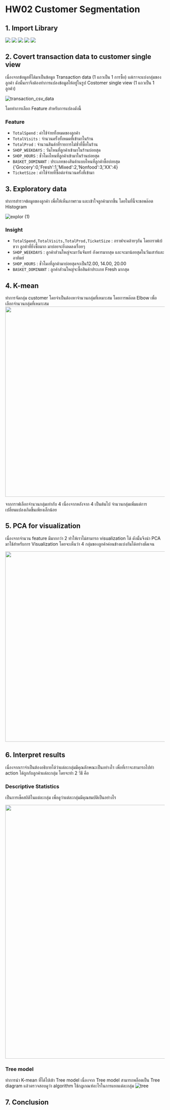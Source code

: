 # HW02 Customer Segmentation
## 1. Import Library
[![](https://img.shields.io/badge/-Pandas-red)](#) [![](https://img.shields.io/badge/-Numpy-red)](#) [![](https://img.shields.io/badge/-Scipy-red)](#) [![](https://img.shields.io/badge/-Sklearn-red)](#) [![](https://img.shields.io/badge/-Matplotlib-red)](#) 
## 2. Covert transaction data to customer single view

เนื่องจากข้อมูลที่ได้มาเป็นข้อมูล Transaction data (1 แถวเป็น 1 การซื้อ) แต่เราจะแบ่งกลุ่มของลูกค้า ดังนั้นเราจึงต้องทำการแปลงข้อมูลให้อยู่ในรูป Costomer single view (1 แถวเป็น 1 ลูกค้า)

![transaction_csv_data](https://user-images.githubusercontent.com/78030264/147189651-96385a33-c789-46ce-b31c-9c7686dd07d8.png)

โดยทำการเลือก Feature สำหรับการแปลงดังนี้
### Feature
* ```TotalSpend```  : ค่าใช้จ่ายทั้งหมดของลูกค้า
* ```TotalVisits``` : จำนวนครั้งทั้งหมดที่เข้ามาในร้าน
* ```TotalProd``` : จำนวนสินค้าที่รายการไม่ซ้ำที่ซื้อในร้าน
* ```SHOP_WEEKDAYS``` : วันไหนที่ลูกค้าเข้ามาในร้านบ่อยสุด
* ```SHOP_HOURS``` : ชั่วโมงไหนที่ลูกค้าเข้ามาในร้านบ่อยสุด
* ```BASKET_DOMINANT``` : ประเภทของสินค้าแบบไหนที่ลูกค้าซื้อบ่อยสุด {'Grocery':0,'Fresh':1,'Mixed':2,'Nonfood':3,'XX':4}
* ```TicketSize``` : ค่าใช้จ่ายที่ซื้อต่อจำนวนครั้งที่เข้ามา
## 3. Exploratory data

ทำการสำรวจข้อมูลของลูกค้า เพื่อให้เห็นภาพรวม และเข้าใจลูกค้ามากขึ้น โดยในที่นี้จะขอพล๊อต Histogram 

![explor (1)](https://user-images.githubusercontent.com/78030264/147194218-b5855b14-696c-4798-95b5-974a503b0c4c.png)

### Insight
* ```TotalSpend,TotalVisits,TotalProd,TicketSize```  : กราฟจะคล้ายๆกัน โดยกราฟเบ้ขวา ลูกค้าที่ยิ่งซื้อมาก มาบ่อยจะยิ่งลดลงเรื่อยๆ
* ```SHOP_WEEKDAYS``` : ลูกค้าส่วนใหญ่จะมาวันจันทร์ อังคารมากสุด และจะมาน้อยสุดในวันเสาร์และอาทิตย์
* ```SHOP_HOURS``` : ชั่วโมงที่ลูกค้ามาบ่อยสุดจะเป็น12.00, 14.00, 20.00
* ```BASKET_DOMINANT``` : ลูกค้าส่วนใหญ่จะซื้อสินค้าประเภท Fresh มากสุด
## 4. K-mean
ทำการจัดกลุ่ม customer โดยจำเป็นต้องหาจำนวนกลุ่มที่เหมาะสม โดยการพล๊อต Elbow เพื่อเลือกจำนวนกลุ่มที่เหมาะสม 
<img src="https://user-images.githubusercontent.com/78030264/147193125-01889e58-c8f3-420a-af69-fe911b42a7cb.png" width="600" >

จากกราฟเลือกจำนวนกลุ่มเท่ากับ 4 เนื่องจากหลังจาก 4 เป็นต้นไป จำนวนกลุ่มเพิ่มแต่การเปลี่ยนแปลงเกิดขึ้นเพียงเล็กน้อย

## 5. PCA for visualization
เนื่องจากจำนวน feature มีมากกว่า 2 ทำให้เราไม่สามารถ visualization ได้ ดังนั้นจึงนำ PCA มาใช้สำหรับการ Visualization โดยจะเห็นว่า 4 กลุ่มของลูกค้าค่อนข้างแบ่งกันได้อย่างชัดเจน

<img src="https://user-images.githubusercontent.com/78030264/147194376-4176521b-5e5d-4bbe-b5fa-8aec388318b6.png" width="600" >



## 6. Interpret results
เนื่องจากเราจำเป็นต้องอธิบายได้ว่าแต่ละกลุ่มมีคุณลักษณะเป็นอย่างไร เพื่อที่เราจะสามารถไปทำ action ได้ถูกกับลูกค้าแต่ละกลุ่ม โดยจะทำ 2 วิธี คือ

### Descriptive Statistics
เป็นการเช็คสถิติในแต่ละกลุ่ม เพื่อดูว่าแต่ละกลุ่มมีคุณสมบัติเป็นอย่างไร

<img src="https://user-images.githubusercontent.com/78030264/147203204-3fc9726f-920e-4f88-8830-2a237fa84007.png" width="800" >

### Tree model
ทำการนำ K-mean ที่ได้ไปเข้า Tree model เนื่องจาก Tree model สามารถพล็อตเป็น Tree diagram แล้วตรวจสอบดูว่า  algorithm ใช้กฎเกณฑ์อะไรในการแยกแต่ละกลุ่ม
![tree](https://user-images.githubusercontent.com/78030264/147202996-1b3fbe59-6b82-4778-b1ae-34d01164eee5.png)
## 7. Conclusion
